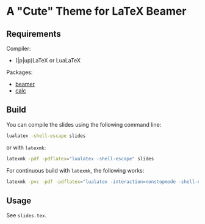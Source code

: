 A "Cute" Theme for LaTeX Beamer
=================================


Requirements
------------
Compiler:
* (|p|up)LaTeX or LuaLaTeX

Packages:
* [beamer](https://ctan.org/pkg/beamer)
* [calc](https://ctan.org/pkg/calc)


Build
-----
You can compile the slides using the following command line:
```sh
lualatex -shell-escape slides
```
or with `latexmk`:
```sh
latexmk -pdf -pdflatex="lualatex -shell-escape" slides
```

For continuous build with `latexmk`, the following works:
```sh
latexmk -pvc -pdf -pdflatex="lualatex -interaction=nonstopmode -shell-escape" slides
```


Usage
-----
See `slides.tex`.
